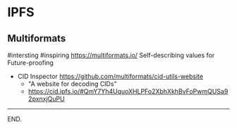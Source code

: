 # IPFS

## Multiformats
#intersting #inspiring
https://multiformats.io/
Self-describing values for Future-proofing

- CID Inspector https://github.com/multiformats/cid-utils-website
    * "A website for decoding CIDs"
    * https://cid.ipfs.io/#QmY7Yh4UquoXHLPFo2XbhXkhBvFoPwmQUSa92pxnxjQuPU

---

END.
